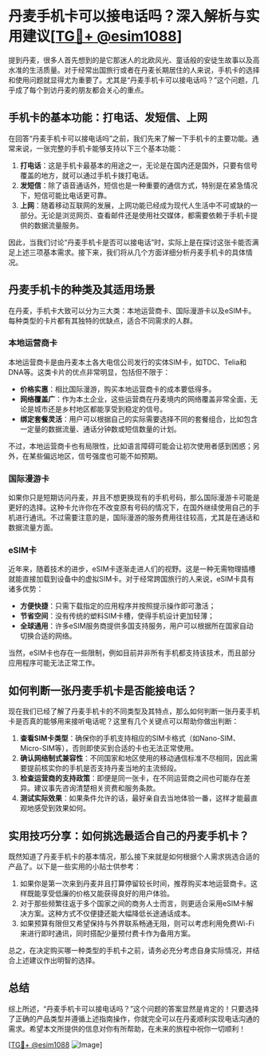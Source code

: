 # 丹麦手机卡可以接电话吗？深入解析与实用建议[[TG💪+ @esim1088](https://t.me/s/esim1088)]

提到丹麦，很多人首先想到的是它那迷人的北欧风光、童话般的安徒生故事以及高水准的生活质量。对于经常出国旅行或者在丹麦长期居住的人来说，手机卡的选择和使用问题就显得尤为重要了。尤其是“丹麦手机卡可以接电话吗？”这个问题，几乎成了每个到访丹麦的朋友都会关心的重点。

## 手机卡的基本功能：打电话、发短信、上网

在回答“丹麦手机卡可以接电话吗”之前，我们先来了解一下手机卡的主要功能。通常来说，一张完整的手机卡能够支持以下三个基本功能：

1. **打电话**：这是手机卡最基本的用途之一，无论是在国内还是国外，只要有信号覆盖的地方，就可以通过手机卡拨打电话。
2. **发短信**：除了语音通话外，短信也是一种重要的通信方式，特别是在紧急情况下，短信可能比电话更可靠。
3. **上网**：随着移动互联网的发展，上网功能已经成为现代人生活中不可或缺的一部分。无论是浏览网页、查看邮件还是使用社交媒体，都需要依赖于手机卡提供的数据流量服务。

因此，当我们讨论“丹麦手机卡是否可以接电话”时，实际上是在探讨这张卡能否满足上述三项基本需求。接下来，我们将从几个方面详细分析丹麦手机卡的具体情况。

## 丹麦手机卡的种类及其适用场景

在丹麦，手机卡大致可以分为三大类：本地运营商卡、国际漫游卡以及eSIM卡。每种类型的卡片都有其独特的优缺点，适合不同需求的人群。

### 本地运营商卡

本地运营商卡是由丹麦本土各大电信公司发行的实体SIM卡，如TDC、Telia和DNA等。这类卡片的优点非常明显，包括但不限于：

- **价格实惠**：相比国际漫游，购买本地运营商卡的成本要低得多。
- **网络覆盖广**：作为本土企业，这些运营商在丹麦境内的网络覆盖非常全面，无论是城市还是乡村地区都能享受到稳定的信号。
- **绑定套餐灵活**：用户可以根据自己的实际需要选择不同的套餐组合，比如包含一定量的数据流量、通话分钟数或短信数量的计划。

不过，本地运营商卡也有局限性，比如语言障碍可能会让初次使用者感到困惑；另外，在某些偏远地区，信号强度也可能不如预期。

### 国际漫游卡

如果你只是短期访问丹麦，并且不想更换现有的手机号码，那么国际漫游卡可能是更好的选择。这种卡允许你在不改变原有号码的情况下，在国外继续使用自己的手机进行通讯。不过需要注意的是，国际漫游的服务费用往往较高，尤其是在通话和数据流量方面。

### eSIM卡

近年来，随着技术的进步，eSIM卡逐渐走进人们的视野。这是一种无需物理插槽就能直接加载到设备中的虚拟SIM卡。对于经常跨国旅行的人来说，eSIM卡具有诸多优势：

- **方便快捷**：只需下载指定的应用程序并按照提示操作即可激活；
- **节省空间**：没有传统的塑料SIM卡槽，使得手机设计更加轻薄；
- **全球通用**：许多eSIM服务商提供多国支持服务，用户可以根据所在国家自动切换合适的网络。

当然，eSIM卡也存在一些限制，例如目前并非所有手机都支持该技术，而且部分应用程序可能无法正常工作。

## 如何判断一张丹麦手机卡是否能接电话？

现在我们已经了解了丹麦手机卡的不同类型及其特点，那么如何判断一张丹麦手机卡是否真的能够用来接听电话呢？这里有几个关键点可以帮助你做出判断：

1. **查看SIM卡类型**：确保你的手机支持相应的SIM卡格式（如Nano-SIM、Micro-SIM等），否则即使买到合适的卡也无法正常使用。
2. **确认网络制式兼容性**：不同国家和地区使用的移动通信标准不尽相同，因此需要提前核实你的手机是否支持丹麦当地的主流频段。
3. **检查运营商的支持政策**：即便是同一张卡，在不同运营商之间也可能存在差异。建议事先咨询清楚相关资费和服务条款。
4. **测试实际效果**：如果条件允许的话，最好亲自去当地体验一番，这样才能最直观地感受到效果如何。

## 实用技巧分享：如何挑选最适合自己的丹麦手机卡？

既然知道了丹麦手机卡的基本情况，那么接下来就是如何根据个人需求挑选合适的产品了。以下是一些实用的小贴士供参考：

1. 如果你是第一次来到丹麦并且打算停留较长时间，推荐购买本地运营商卡。这样既能享受低廉的价格又能获得良好的用户体验。
2. 对于那些频繁往返于多个国家之间的商务人士而言，则更适合采用eSIM卡解决方案。这种方式不仅便捷还能大幅降低长途通话成本。
3. 如果预算有限但又希望保持与外界联系畅通无阻，则可以考虑利用免费Wi-Fi来进行即时通讯，同时搭配少量预付费卡作为备用方案。

总之，在决定购买哪一种类型的手机卡之前，请务必充分考虑自身实际情况，并结合上述建议作出明智的选择。

## 总结

综上所述，“丹麦手机卡可以接电话吗？”这个问题的答案显然是肯定的！只要选择了正确的产品类型并遵循上述指南操作，你就完全可以在丹麦顺利实现电话沟通的需求。希望本文所提供的信息对你有所帮助，在未来的旅程中祝你一切顺利！

[[TG💪+ @esim1088](https://t.me/s/esim1088) ![Image](https://i.postimg.cc/4NQfJmqS/Snipaste-2025-05-13-00-14-12.png)]